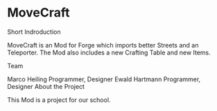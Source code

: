 # MoveCraft
Short Indroduction

MoveCraft is an Mod for Forge which imports better Streets and an Teleporter. The Mod also includes a new Crafting Table and new Items.

Team

Marco Heiling
Programmer, Designer
Ewald Hartmann
Programmer, Designer
About the Project

This Mod is a project for our school.